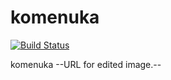 komenuka
========

[![Build Status](https://travis-ci.org/aaharu/komenuka.png?branch=master)](https://travis-ci.org/aaharu/komenuka)

komenuka --URL for edited image.--

